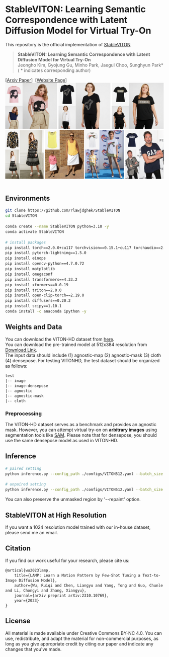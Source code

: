 # StableVITON: Learning Semantic Correspondence with Latent Diffusion Model for Virtual Try-On
This repository is the official implementation of [StableVITON]()

> **StableVITON: Learning Semantic Correspondence with Latent Diffusion Model for Virtual Try-On**<br>
> Jeongho Kim, Gyojung Gu, Minho Park, Jaegul Choo, Sunghyun Park*
><br>( * indicates corresponding author)

[[Arxiv Paper]()]&nbsp;
[[Website Page](https://rlawjdghek.github.io/StableVITON/)]&nbsp;
![teaser](assets/teaser.png)&nbsp;

## Environments
```bash
git clone https://github.com/rlawjdghek/StableVITON
cd StableVITON

conda create --name StableVITON python=3.10 -y
conda activate StableVITON

# install packages
pip install torch==2.0.0+cu117 torchvision==0.15.1+cu117 torchaudio==2.0.1 --index-url https://download.pytorch.org/whl/cu117
pip install pytorch-lightning==1.5.0
pip install einops
pip install opencv-python==4.7.0.72
pip install matplotlib
pip install omegaconf
pip install transformers==4.33.2
pip install xformers==0.0.19
pip install triton==2.0.0
pip install open-clip-torch==2.19.0
pip install diffusers==0.20.2
pip install scipy==1.10.1
conda install -c anaconda ipython -y
```

## Weights and Data
You can download the VITON-HD dataset from [here](https://github.com/shadow2496/VITON-HD).<br>
You can download the pre-trained model at 512x384 resolution from [Download Link](https://kaistackr-my.sharepoint.com/:f:/g/personal/rlawjdghek_kaist_ac_kr/EjzAZHJu9MlEoKIxG4tqPr0BM_Ry20NHyNw5Sic2vItxiA?e=yzMB3J). <br>
The input data should include (1) agnostic-map (2) agnostic-mask (3) cloth (4) densepose. For testing VITONHD, the test dataset should be organized as follows:

```
test
|-- image
|-- image-densepose
|-- agnostic
|-- agnostic-mask
|-- cloth
```

### Preprocessing
The VITON-HD dataset serves as a benchmark and provides an agnostic mask. However, you can attempt virtual try-on on **arbitrary images** using segmentation tools like [SAM](https://github.com/facebookresearch/segment-anything). Please note that for densepose, you should use the same densepose model as used in VITON-HD.

## Inference
```bash
# paired setting
python inference.py --config_path ./configs/VITON512.yaml --batch_size 4 --model_load_path <model weight path> --save_dir <save directory>

# unpaired setting
python inference.py --config_path ./configs/VITON512.yaml --batch_size 4 --model_load_path <model weight path> --unpair --save_dir <save directory>
```

You can also preserve the unmasked region by '--repaint' option. 

## StableVITON at High Resolution
If you want a 1024 resolution model trained with our in-house dataset, please send me an email.

## Citation
If you find our work useful for your research, please cite us:
```
@artical{wu2023lamp,
    title={LAMP: Learn a Motion Pattern by Few-Shot Tuning a Text-to-Image Diffusion Model},
    author={Wu, Ruiqi and Chen, Liangyu and Yang, Tong and Guo, Chunle and Li, Chongyi and Zhang, Xiangyu},
    journal={arXiv preprint arXiv:2310.10769},
    year={2023}
}
```

## License
All material is made available under Creative Commons BY-NC 4.0. You can use, redistribute, and adapt the material for non-commercial purposes, as long as you give appropriate credit by citing our paper and indicate any changes that you've made.

